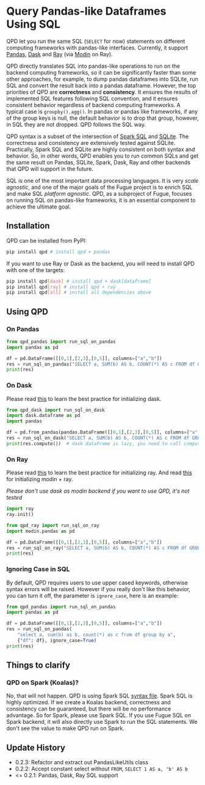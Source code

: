 # Query Pandas-like Dataframes Using SQL

QPD let you run the same SQL (`SELECT` for now) statements on different computing frameworks with pandas-like interfaces.
Currently, it support [Pandas](https://pandas.pydata.org/), [Dask](https://dask.org/) and [Ray](https://ray.io/)
(via [Modin](https://github.com/modin-project/modin) on Ray).

QPD directly translates SQL into pandas-like operations to run on the backend computing frameworks, so it can be significantly
faster than some other approaches, for example, to dump pandas dataframes into SQLite, run SQL and convert the result back into
a pandas dataframe. However, the top priorities of QPD are **correctness** and **consistency**. It ensures the results of
implemented SQL features following SQL convention, and it ensures consistent behavior regardless of backend computing frameworks.
A typical case is `groupby().agg()`. In pandas or pandas like frameworks, if any of the group keys is null, the default
behavior is to drop that group, however, in SQL they are not dropped. QPD follows the SQL way.

QPD syntax is a subset of the intersection of [Spark SQL](https://spark.apache.org/sql/) and [SQLite](https://www.sqlite.org/index.html).
The correctness and consistency are extensively tested against SQLite. Practically, Spark SQL and SQLite are highly consistent
on both syntax and behavior. So, in other words, QPD enables you to run common SQLs and get the same result on Pandas, SQLite, Spark, Dask,
Ray and other backends that QPD will support in the future.

SQL is one of the most important data processing languages. It is very *scale agnostic*, and one of the major goals of the Fugue project
is to enrich SQL and make SQL *platform agnostic*. QPD, as a subproject of Fugue, focuses on running SQL on pandas-like frameworks, it is
an essential component to achieve the ultimate goal.

## Installation

QPD can be installed from PyPI:

```bash
pip install qpd # install qpd + pandas
```

If you want to use Ray or Dask as the backend, you will need to install QPD with one of the targets:

```bash
pip install qpd[dask] # install qpd + dask[dataframe]
pip install qpd[ray] # install qpd + ray
pip install qpd[all] # install all dependencies above
```

## Using QPD

### On Pandas

```python
from qpd_pandas import run_sql_on_pandas
import pandas as pd

df = pd.DataFrame([[0,1],[2,3],[0,5]], columns=["a","b"])
res = run_sql_on_pandas("SELECT a, SUM(b) AS b, COUNT(*) AS c FROM df GROUP BY a", {"df": df})
print(res)
```

### On Dask

Please read [this](https://distributed.dask.org/en/latest/quickstart.html) to learn the best
practice for initializing dask.

```python
from qpd_dask import run_sql_on_dask
import dask.dataframe as pd
import pandas

df = pd.from_pandas(pandas.DataFrame([[0,1],[2,3],[0,5]], columns=["a","b"]))
res = run_sql_on_dask("SELECT a, SUM(b) AS b, COUNT(*) AS c FROM df GROUP BY a", {"df": df})
print(res.compute())  # dask dataframe is lazy, you need to call compute
```

### On Ray

Please read [this](https://docs.ray.io/en/ray-0.3.1/api.html#starting-ray) to learn the best
practice for initializing ray. And read [this](https://modin.readthedocs.io/en/latest/using_modin.html)
for initializing modin + ray.

*Please don't use dask as modin backend if you want to use QPD, it's not tested*

```python
import ray
ray.init()

from qpd_ray import run_sql_on_ray
import modin.pandas as pd

df = pd.DataFrame([[0,1],[2,3],[0,5]], columns=["a","b"])
res = run_sql_on_ray("SELECT a, SUM(b) AS b, COUNT(*) AS c FROM df GROUP BY a", {"df": df})
print(res)
```

### Ignoring Case in SQL

By default, QPD requires users to use upper cased keywords, otherwise syntax errors will be raised.
However if you really don't like this behavior, you can turn it off, the parameter is `ignore_case`,
here is an example:

```python
from qpd_pandas import run_sql_on_pandas
import pandas as pd

df = pd.DataFrame([[0,1],[2,3],[0,5]], columns=["a","b"])
res = run_sql_on_pandas(
    "select a, sum(b) as b, count(*) as c from df group by a",
    {"df": df}, ignore_case=True)
print(res)
```


## Things to clarify

### QPD on Spark (Koalas)?
No, that will not happen. QPD is using Spark SQL
[syntax file](https://github.com/apache/spark/blob/master/sql/catalyst/src/main/antlr4/org/apache/spark/sql/catalyst/parser/SqlBase.g4).
Spark SQL is highly optimized. If we create a Koalas backend, correctness and consistency can
be guaranteed, but there will be no performance advantage. So for Spark, please use Spark SQL.
If you use Fugue SQL on Spark backend, it will also directly use Spark to run the SQL statements.
We don't see the value to make QPD run on Spark.


## Update History

* 0.2.3: Refactor and extract out PandasLikeUtils class
* 0.2.2: Accept constant select without `FROM`, `SELECT 1 AS a, 'b' AS b`
* <= 0.2.1: Pandas, Dask, Ray SQL support
